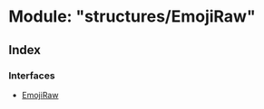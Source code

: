# Module: "structures/EmojiRaw"

## Index

### Interfaces

* [EmojiRaw](../interfaces/_structures_emojiraw_.emojiraw.md)
